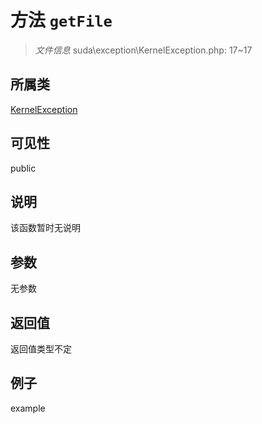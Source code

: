 # 方法 `getFile`



> *文件信息* suda\exception\KernelException.php: 17~17

## 所属类 

[KernelException](../KernelException.md)

## 可见性

 public 

## 说明

该函数暂时无说明


## 参数


无参数


## 返回值

返回值类型不定


## 例子

example